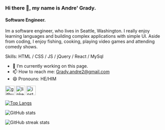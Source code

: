 ### Hi there 👋, my name is Andre' Grady.
#### Software Engineer.
<!-- ![Software Engineer.](https://cdn.pixabay.com/photo/2017/05/04/15/12/welcome-sign-2284312__480.jpg) -->

Im a software engineer, who lives in Seattle, Washington. I really enjoy learning languages and building complex applications with simple UI. Aside from coding, I enjoy fishing, cooking, playing video games and attending comedy shows.

Skills: HTML / CSS / JS /  jQuery /  React  /  MySql   

- 🔭 I’m currently working on this page. 
- 📫 How to reach me: Grady.andre2@gmail.com 
- 😄 Pronouns: HE/HIM 


[<img src='https://cdn.jsdelivr.net/npm/simple-icons@3.0.1/icons/github.svg' alt='github' height='30' color='white'>](https://github.com/grady253)  [<img src='https://cdn.jsdelivr.net/npm/simple-icons@3.0.1/icons/linkedin.svg' alt='linkedin' height='30' color='white'>](https://www.linkedin.com/in/https://www.linkedin.com/in/andre-grady-a70237190//)  [<img src='https://cdn.jsdelivr.net/npm/simple-icons@3.0.1/icons/instagram.svg' alt='instagram' height='30' color='white'>](https://www.instagram.com/thegradyway/)  

[![Top Langs](https://github-readme-stats.vercel.app/api/top-langs/?username=grady253)](https://github.com/anuraghazra/github-readme-stats)

![GitHub stats](https://github-readme-stats.vercel.app/api?username=grady253&show_icons=true)  

![GitHub streak stats](https://streak-stats.demolab.com/?user=grady253)  


